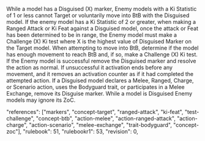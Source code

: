 While a model has a Disguised (X) marker, Enemy models with a Ki Statistic of 1 or less cannot Target or voluntarily move into BtB with the Disguised model. If the enemy model has a Ki Statistic of 2 or greater, when making a Ranged Attack or Ki Feat against a Disguised model, once the attack or Feat has been determined to be in range, the Enemy model must make a Challenge (X) Ki test where X is the highest value of Disguised Marker on the Target model. When attempting to move into BtB, determine if the model has enough movement to reach BtB and, if so, make a Challenge (X) Ki test. If the Enemy model is successful remove the Disguised marker and resolve the action as normal. If unsuccessful it activation ends before any movement, and it removes an activation counter as if it had completed the attempted action. If a Disguised model declares a Melee, Ranged, Charge, or Scenario action, uses the Bodyguard trait, or participates in a Melee Exchange, remove its Disguise marker. While a model is Disguised Enemy models may ignore its ZoC.

"references": ["markers", "concept-target", "ranged-attack", "ki-feat", "test-challenge", "concept-btb", "action-melee", "action-ranged-attack", "action-charge", "action-scenario", "melee-exchange", "trait-bodyguard", "concept-zoc"],
"rulebook": 51,
"rulebookr1": 53,
"revision": 0,